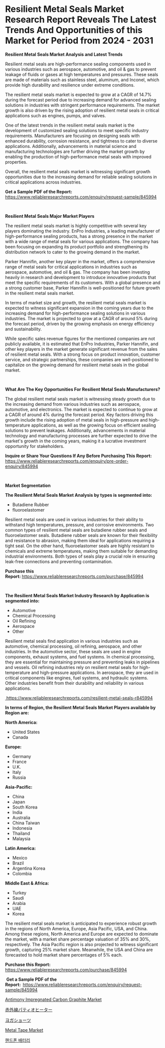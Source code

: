 <p><h1>Resilient Metal Seals Market Research Report Reveals The Latest Trends And Opportunities of this Market for Period from 2024 - 2031</h1></p><p><strong>Resilient Metal Seals Market Analysis and Latest Trends</strong></p>
<p><p>Resilient metal seals are high-performance sealing components used in various industries such as aerospace, automotive, and oil & gas to prevent leakage of fluids or gases at high temperatures and pressures. These seals are made of materials such as stainless steel, aluminum, and Inconel, which provide high durability and resilience under extreme conditions.</p><p>The resilient metal seals market is expected to grow at a CAGR of 14.7% during the forecast period due to increasing demand for advanced sealing solutions in industries with stringent performance requirements. The market growth is also driven by the rising adoption of resilient metal seals in critical applications such as engines, pumps, and valves.</p><p>One of the latest trends in the resilient metal seals market is the development of customized sealing solutions to meet specific industry requirements. Manufacturers are focusing on designing seals with enhanced durability, corrosion resistance, and tightness to cater to diverse applications. Additionally, advancements in material science and manufacturing technologies are further driving the market growth by enabling the production of high-performance metal seals with improved properties.</p><p>Overall, the resilient metal seals market is witnessing significant growth opportunities due to the increasing demand for reliable sealing solutions in critical applications across industries.</p></p>
<p><strong>Get a Sample PDF of the Report:&nbsp;</strong> <a href="https://www.reliableresearchreports.com/enquiry/request-sample/845994">https://www.reliableresearchreports.com/enquiry/request-sample/845994</a></p>
<p>&nbsp;</p>
<p><strong>Resilient Metal Seals Major Market Players</strong></p>
<p><p>The resilient metal seals market is highly competitive with several key players dominating the industry. EnPro Industries, a leading manufacturer of high-performance sealing products, has a strong presence in the market with a wide range of metal seals for various applications. The company has been focusing on expanding its product portfolio and strengthening its distribution network to cater to the growing demand in the market.</p><p>Parker Hannifin, another key player in the market, offers a comprehensive range of metal seals for critical applications in industries such as aerospace, automotive, and oil & gas. The company has been investing heavily in research and development to introduce innovative products that meet the specific requirements of its customers. With a global presence and a strong customer base, Parker Hannifin is well-positioned for future growth in the resilient metal seals market.</p><p>In terms of market size and growth, the resilient metal seals market is expected to witness significant expansion in the coming years due to the increasing demand for high-performance sealing solutions in various industries. The market is projected to grow at a CAGR of around 5% during the forecast period, driven by the growing emphasis on energy efficiency and sustainability.</p><p>While specific sales revenue figures for the mentioned companies are not publicly available, it is estimated that EnPro Industries, Parker Hannifin, and other key players in the market generate significant revenue from the sales of resilient metal seals. With a strong focus on product innovation, customer service, and strategic partnerships, these companies are well-positioned to capitalize on the growing demand for resilient metal seals in the global market.</p></p>
<p>&nbsp;</p>
<p><strong>What Are The Key Opportunities For Resilient Metal Seals Manufacturers?</strong></p>
<p><p>The global resilient metal seals market is witnessing steady growth due to the increasing demand from various industries such as aerospace, automotive, and electronics. The market is expected to continue to grow at a CAGR of around 4% during the forecast period. Key factors driving this growth include the rising adoption of metal seals in high-pressure and high-temperature applications, as well as the growing focus on efficient sealing solutions to prevent leakages. Additionally, advancements in material technology and manufacturing processes are further expected to drive the market's growth in the coming years, making it a lucrative investment opportunity for stakeholders.</p></p>
<p><strong>Inquire or Share Your Questions If Any Before Purchasing This Report:</strong> <a href="https://www.reliableresearchreports.com/enquiry/pre-order-enquiry/845994">https://www.reliableresearchreports.com/enquiry/pre-order-enquiry/845994</a></p>
<p>&nbsp;</p>
<p><strong>Market Segmentation</strong></p>
<p><strong>The Resilient Metal Seals Market Analysis by types is segmented into:</strong></p>
<p><ul><li>Butadiene Rubber</li><li>fluoroelastomer</li></ul></p>
<p><p>Resilient metal seals are used in various industries for their ability to withstand high temperatures, pressure, and corrosive environments. Two common types of resilient metal seals are butadiene rubber seals and fluoroelastomer seals. Butadiene rubber seals are known for their flexibility and resistance to abrasion, making them ideal for applications requiring a tight seal. On the other hand, fluoroelastomer seals are highly resistant to chemicals and extreme temperatures, making them suitable for demanding industrial environments. Both types of seals play a crucial role in ensuring leak-free connections and preventing contamination.</p></p>
<p><strong>Purchase this Report:&nbsp;</strong><a href="https://www.reliableresearchreports.com/purchase/845994">https://www.reliableresearchreports.com/purchase/845994</a></p>
<p>&nbsp;</p>
<p><strong>The Resilient Metal Seals Market Industry Research by Application is segmented into:</strong></p>
<p><ul><li>Automotive</li><li>Chemical Processing</li><li>Oil Refining</li><li>Aerospace</li><li>Other</li></ul></p>
<p><p>Resilient metal seals find application in various industries such as automotive, chemical processing, oil refining, aerospace, and other industries. In the automotive sector, these seals are used in engine components, exhaust systems, and fuel systems. In chemical processing, they are essential for maintaining pressure and preventing leaks in pipelines and vessels. Oil refining industries rely on resilient metal seals for high-temperature and high-pressure applications. In aerospace, they are used in critical components like engines, fuel systems, and hydraulic systems. Other industries benefit from their durability and reliability in various applications.</p></p>
<p><a href="https://www.reliableresearchreports.com/resilient-metal-seals-r845994">&nbsp;https://www.reliableresearchreports.com/resilient-metal-seals-r845994</a></p>
<p><strong>In terms of Region, the Resilient Metal Seals Market Players available by Region are:</strong></p>
<p>
    <p> <strong> North America: </strong>
        <ul>
            <li>United States</li>
            <li>Canada</li>
        </ul>
        </p> 
    <p> <strong> Europe: </strong>
        <ul>
            <li>Germany</li>
            <li>France</li>
            <li>U.K.</li>
            <li>Italy</li>
            <li>Russia</li>
        </ul>
        </p> 
    <p> <strong> Asia-Pacific: </strong>
        <ul>
            <li>China</li>
            <li>Japan</li>
            <li>South Korea</li>
            <li>India</li>
            <li>Australia</li>
            <li>China Taiwan</li>
            <li>Indonesia</li>
            <li>Thailand</li>
            <li>Malaysia</li>
        </ul>
        </p> 
    <p> <strong> Latin America: </strong>
        <ul>
            <li>Mexico</li>
            <li>Brazil</li>
            <li>Argentina Korea</li>
            <li>Colombia</li>
        </ul>
        </p> 
    <p> <strong> Middle East & Africa: </strong>
        <ul>
            <li>Turkey</li>
            <li>Saudi</li>
            <li>Arabia</li>
            <li>UAE</li>
            <li>Korea</li>
        </ul>
    </p>
    </p>
<p><p>The resilient metal seals market is anticipated to experience robust growth in the regions of North America, Europe, Asia Pacific, USA, and China. Among these regions, North America and Europe are expected to dominate the market, with a market share percentage valuation of 35% and 30%, respectively. The Asia Pacific region is also projected to witness significant growth, capturing 25% market share. Meanwhile, the USA and China are forecasted to hold market share percentages of 5% each.</p></p>
<p><strong>Purchase this Report: </strong><a href="https://www.reliableresearchreports.com/purchase/845994">https://www.reliableresearchreports.com/purchase/845994</a></p>
<p>&nbsp;<strong>Get a Sample PDF of the Report:&nbsp;&nbsp;</strong><a href="https://www.reliableresearchreports.com/enquiry/request-sample/845994">https://www.reliableresearchreports.com/enquiry/request-sample/845994</a></p>
<p><strong></strong></p>
<p><p><a href="https://issuu.com/reportprime-2/docs/antimony-impregnated-carbon-graphite-market-size-2">Antimony Impregnated Carbon Graphite Market</a></p><p><a href="https://medium.com/@elishelacruz56456/%E8%B5%A4%E5%A4%96%E7%B7%9A%E3%83%91%E3%83%86%E3%82%A3%E3%82%AA%E3%83%92%E3%83%BC%E3%82%BF%E3%83%BC%E5%B8%82%E5%A0%B4%E3%81%AE%E6%B4%9E%E5%AF%9F-%E5%B8%82%E5%A0%B4%E5%8B%95%E5%90%91-%E6%88%90%E9%95%B7-2024%E5%B9%B4%E3%81%8B%E3%82%892031%E5%B9%B4%E3%81%BE%E3%81%A7%E3%81%AE%E4%BA%88%E6%B8%AC-2da467ae503d">赤外線パティオヒーター</a></p><p><a href="https://github.com/ReganWisoky2023/Market-Research-Report-List-1/blob/main/320552933007.md">ヨガショーツ</a></p><p><a href="https://issuu.com/reportprime-2/docs/metal-tape-market-size-2030.pptx">Metal Tape Market</a></p><p><a href="https://medium.com/@treyhettinger2023/%ED%9C%B4%EB%8C%80%ED%8F%B0-%EB%B0%B0%ED%84%B0%EB%A6%AC-%EC%8B%9C%EC%9E%A5-%EA%B2%BD%EC%9F%81-%EB%B6%84%EC%84%9D-%EC%8B%9C%EC%9E%A5-%EB%8F%99%ED%96%A5-%EB%B0%8F-2031%EB%85%84%EA%B9%8C%EC%A7%80%EC%9D%98-%EC%98%88%EC%B8%A1-e2bc23a85ae6">핸드폰 배터리</a></p></p>